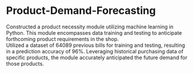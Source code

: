 # Product-Demand-Forecasting
Constructed a product necessity module utilizing machine learning in Python. This module encompasses data training and testing to anticipate forthcoming product requirements in the shop.  
Utilized a dataset of 64089 previous bills for training and testing, resulting in a prediction accuracy of 96%. Leveraging historical purchasing data of specific products, the module accurately anticipated the future demand for those products.
